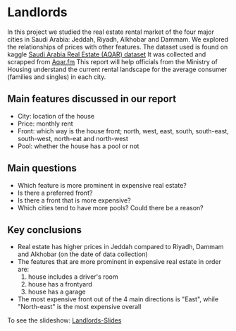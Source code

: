 # Landlords
In this project we studied the real estate rental market of the four major cities in Saudi Arabia: Jeddah, Riyadh, Alkhobar and Dammam. We explored the relationships of prices with other features. The dataset used is found on kaggle <a href = "https://www.kaggle.com/datasets/lama122/saudi-arabia-real-estate-aqar">Saudi Arabia Real Estate (AQAR) dataset</a> It was collected and scrapped from <a href ="https://sa.aqar.fm">Aqar.fm</a>
This report will help officials from the Ministry of Housing understand the current rental landscape for the average consumer (families and singles) in each city. 


## Main features discussed in our report
- City: location of the house
- Price: monthly rent
- Front: which way is the house front; north, west, east, south, south-east, south-west, north-eat and north-west
- Pool: whether the house has a pool or not
## Main questions
- Which feature is more prominent in expensive real estate?
- Is there a preferred front?
- Is there a front that is more expensive?
- Which cities tend to have more pools? Could there be a reason?
## Key conclusions
- Real estate has higher prices in Jeddah compared to Riyadh, Dammam and Alkhobar (on the date of data collection)
- The features that are more prominent in expensive real estate in order are:
    1. house includes a driver's room
    2. house has a frontyard
    3. house has a garage
- The most expensive front out of the 4 main directions is "East", while "North-east" is the most expensive overall

To see the slideshow:
<a href="https://jainlo.github.io//Landlords"></a>
[Landlords-Slides](./presentation.qmd)